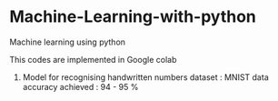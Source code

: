 # Machine-Learning-with-python
Machine learning using python

This codes are implemented in Google colab
1. Model for recognising handwritten numbers
    dataset : MNIST data
    accuracy achieved : 94 - 95 %
    
